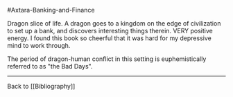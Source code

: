 #Axtara-Banking-and-Finance

Dragon slice of life.  A dragon goes to a kingdom on the edge of civilization to set up a bank, and discovers interesting things therein.  VERY positive energy.  I found this book so cheerful that it was hard for my depressive mind to work through.

The period of dragon-human conflict in this setting is euphemistically referred to as "the Bad Days".

---
Back to [[Bibliography]]